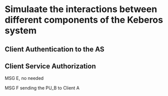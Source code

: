 # Simulaate the interactions between different components of the Keberos system

## Client Authentication to the AS

## Client Service Authorization

MSG E, no needed

MSG F sending the PU_B to Client A